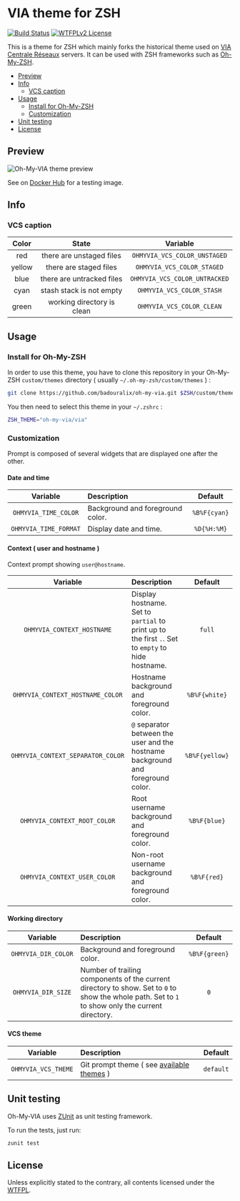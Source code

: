 # VIA theme for ZSH

[![Build Status](https://travis-ci.org/badouralix/oh-my-via.svg?branch=master)](https://travis-ci.org/badouralix/oh-my-via)
[![WTFPLv2 License](https://img.shields.io/badge/license-WTFPLv2-blue.svg)](http://www.wtfpl.net)

This is a theme for ZSH which mainly forks the historical theme used on
[VIA Centrale Réseaux](https://via.l4th.fr/) servers. It can be used with
ZSH frameworks such as [Oh-My-ZSH](https://github.com/robbyrussell/oh-my-zsh).

- [Preview](#preview)
- [Info](#info)
  - [VCS caption](#vcs-caption)
- [Usage](#usage)
  - [Install for Oh-My-ZSH](#install-for-oh-my-zsh)
  - [Customization](#customization)
- [Unit testing](#unit-testing)
- [License](#license)

## Preview

![Oh-My-VIA theme preview](https://user-images.githubusercontent.com/19719047/83419205-00a85b00-a425-11ea-861b-1ad1a957f11c.png "Oh-My-VIA theme preview")

See on [Docker Hub](https://hub.docker.com/r/badouralix/oh-my-via/) for a testing image.

## Info

### VCS caption

| Color  |           State            |           Variable            |
| :----: | :------------------------: | :---------------------------: |
|  red   |  there are unstaged files  | `OHMYVIA_VCS_COLOR_UNSTAGED`  |
| yellow |   there are staged files   |  `OHMYVIA_VCS_COLOR_STAGED`   |
|  blue  | there are untracked files  | `OHMYVIA_VCS_COLOR_UNTRACKED` |
|  cyan  |  stash stack is not empty  |   `OHMYVIA_VCS_COLOR_STASH`   |
| green  | working directory is clean |   `OHMYVIA_VCS_COLOR_CLEAN`   |

## Usage

### Install for Oh-My-ZSH

In order to use this theme, you have to clone this repository in your Oh-My-ZSH
`custom/themes` directory ( usually `~/.oh-my-zsh/custom/themes` ) :

```zsh
git clone https://github.com/badouralix/oh-my-via.git $ZSH/custom/themes/oh-my-via
```

You then need to select this theme in your `~/.zshrc` :

```zsh
ZSH_THEME="oh-my-via/via"
```

### Customization

Prompt is composed of several widgets that are displayed one after the other.

#### Date and time

|       Variable        | Description                      |   Default    |
| :-------------------: | :------------------------------- | :----------: |
| `OHMYVIA_TIME_COLOR`  | Background and foreground color. | `%B%F{cyan}` |
| `OHMYVIA_TIME_FORMAT` | Display date and time.           | `%D{%H:%M}`  |

#### Context ( user and hostname )

Context prompt showing `user@hostname`.

|             Variable              | Description                                                                                       |    Default     |
| :-------------------------------: | :------------------------------------------------------------------------------------------------ | :------------: |
|    `OHMYVIA_CONTEXT_HOSTNAME`     | Display hostname. Set to `partial` to print up to the first `.`. Set to `empty` to hide hostname. |     `full`     |
| `OHMYVIA_CONTEXT_HOSTNAME_COLOR`  | Hostname background and foreground color.                                                         | `%B%F{white}`  |
| `OHMYVIA_CONTEXT_SEPARATOR_COLOR` | `@` separator between the user and the hostname background and foreground color.                  | `%B%F{yellow}` |
|   `OHMYVIA_CONTEXT_ROOT_COLOR`    | Root username background and foreground color.                                                    |  `%B%F{blue}`  |
|   `OHMYVIA_CONTEXT_USER_COLOR`    | Non-root username background and foreground color.                                                |  `%B%F{red}`   |

#### Working directory

|      Variable       | Description                                                                                                                                       |    Default    |
| :-----------------: | :------------------------------------------------------------------------------------------------------------------------------------------------ | :-----------: |
| `OHMYVIA_DIR_COLOR` | Background and foreground color.                                                                                                                  | `%B%F{green}` |
| `OHMYVIA_DIR_SIZE`  | Number of trailing components of the current directory to show. Set to `0` to show the whole path. Set to `1` to show only the current directory. |      `0`      |

#### VCS theme

|      Variable       | Description                                                           |  Default  |
| :-----------------: | :-------------------------------------------------------------------- | :-------: |
| `OHMYVIA_VCS_THEME` | Git prompt theme ( see [available themes](functions/vcs_themes.zsh) ) | `default` |

## Unit testing

Oh-My-VIA uses [ZUnit](https://github.com/molovo/zunit) as unit testing framework.

To run the tests, just run:

```zsh
zunit test
```

## License

Unless explicitly stated to the contrary, all contents licensed under the [WTFPL](LICENSE).
